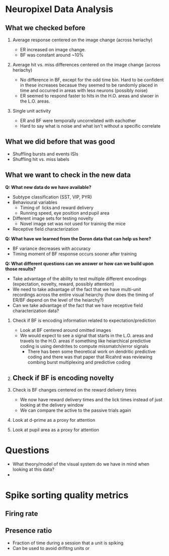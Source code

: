 # Neuropixel Data Analysis

## What we checked before
1. Average response centered on the image change (across heriachy)
	- ER increased on image change. 
	- BF was constant around ~10%
	
2. Average hit vs. miss differences centered on the image change (across heriachy)
	- No difference in BF, except for the odd time bin. Hard to be confident in these increases becasue they seemed to be randomly placed in time and occurred in areas with less neurons (possibly noise)
	- ER seemed to respond faster to hits in the H.O. areas and slwoer in the L.O. areas. 
	
4. Single unit activity
	- ER and BF were temporally uncorrelated with eachother
	- Hard to say what is noise and what isn't without a specific correlate


## What we did before that was good
- Shuffling bursts and events ISIs
- Shuffling hit vs. miss labels


## What we want to check in the new data

**Q: What new data do we have available?**

- Subtype classification (SST, VIP, PYR)
- Behavioural variables
	- Timing of  licks and reward delivery
	- Running speed, eye position and pupil area
- Different image sets for testing novelty
	- Novel image set was not used for training the mice
- Receptive field characterization


**Q: What have we learned from the Doron data that can help us here?**

- BF variance decreases with accuracy
- Timing moment of BF response occurs sooner after training

**Q: What different questions can we answer or how can we build upon those results?**

- Take advantage of the ability to test multiple different encodings (expectation, novelty, reward, possibly attention)
- We need to take advantage of the fact that we have multi-unit recordings across the entire visual heiarchy (how does the timing of ER/BF depend on the level of the heiarchy?)
- Can we take advantage of the fact that we have receptive field characterization data? 

1. Check if BF is encoding information related to expectation/prediction
	- Look at BF centered around omitted images
	- We would expect to see a signal that starts in the L.O. areas and travels to the H.O. areas if something like heiarchical predictive coding is using dendrites to compute missmatch/error signals
		- There has been some theoretical work on dendritic predictive coding and there was that paper that Ricahrd was reviewing combing burst multiplexing and predictive coding

2. Check if BF is encoding novelty
	- 

3. Check is BF changes centered on the reward delivery times
	- We now have reward delivery times and the lick times instead of just looking at the delivery window
	- We can compare the active to the passive trials again 

4. Look at d-prime as a proxy for attention 

5. Look at pupil area as a proxy for attention
	


# Questions

- What theory/model of the visual system do we have in mind when looking at this data?
- 

# Spike sorting quality metrics

## Firing rate

## Presence ratio

- Fraction of time during a session that a unit is spiking
- Can be used to avoid drifitng units or 





